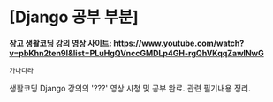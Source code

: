 # [Django 공부 부분]

**장고 생활코딩 강의 영상 사이트: https://www.youtube.com/watch?v=pbKhn2ten9I&list=PLuHgQVnccGMDLp4GH-rgQhVKqqZawlNwG**
```
가나다라

```

생활코딩 Django 강의의 '???' 영상 시청 및 공부 완료. 관련 필기내용 정리.
